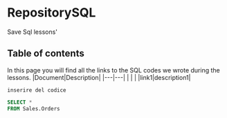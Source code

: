 # RepositorySQL
Save Sql lessons'
## Table of contents

In this page you will find all the links to the SQL codes we wrote during the lessons.
|Document|Description|
|---|---|
| | |
|link1|description1|

`inserire del codice`

``` sql
SELECT *
FROM Sales.Orders